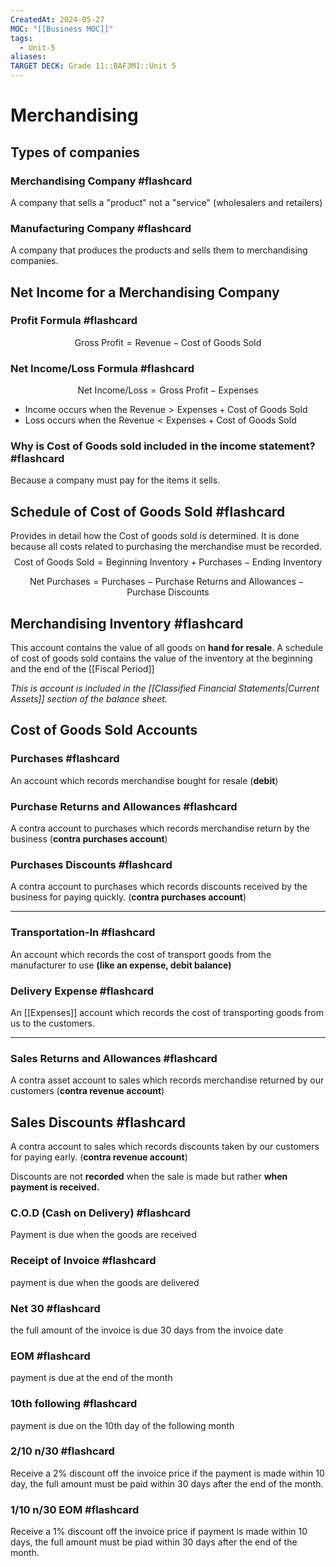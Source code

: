 ```yaml
---
CreatedAt: 2024-05-27
MOC: "[[Business MOC]]"
tags:
  - Unit-5
aliases: 
TARGET DECK: Grade 11::BAF3M1::Unit 5
---
```


# Merchandising 
## Types of companies

### Merchandising Company #flashcard 
A company that sells a "product" not a "service" (wholesalers and retailers)
<!--ID: 1716814411463-->


### Manufacturing Company #flashcard 
A company that produces the products and sells them to merchandising companies.
<!--ID: 1716814411475-->


## Net Income for a Merchandising Company

### Profit Formula #flashcard 
$$\text{Gross Profit} = \text{Revenue} - \text{Cost of Goods Sold}$$
<!--ID: 1717108747972-->


### Net Income/Loss Formula #flashcard 
$$\text{Net Income/Loss} = \text{Gross Profit} - \text{Expenses}$$
- Income occurs when the $\text{Revenue} > \text{Expenses} + \text{Cost of Goods Sold}$
- Loss occurs when the $\text{Revenue} < \text{Expenses} + \text{Cost of Goods Sold}$
<!--ID: 1716814411486-->


### Why is Cost of Goods sold included in the income statement? #flashcard 
Because a company must pay for the items it sells.
<!--ID: 1716814411496-->





## Schedule of Cost of Goods Sold #flashcard 
Provides in detail how the Cost of goods sold is determined.  It is done because all costs related to purchasing the merchandise must be recorded.
$$\text{Cost of Goods Sold} = \text{Beginning Inventory} + \text{Purchases} - \text{Ending Inventory}$$
<!--ID: 1716814411507-->



$$\text{Net Purchases} = \text{Purchases} - \text{Purchase Returns and Allowances} - \text{Purchase Discounts}$$


## Merchandising Inventory #flashcard 
This account contains the value of all goods on **hand for resale**. A schedule of cost of goods sold contains the value of the inventory at the beginning and the end of the [[Fiscal Period]]
<!--ID: 1716814411517-->


*This is account is included in the [[Classified Financial Statements|Current Assets]] section of the balance sheet.*


## Cost of Goods Sold Accounts

### Purchases #flashcard 
An account which records merchandise bought for resale (**debit**)
<!--ID: 1716814411528-->


### Purchase Returns and Allowances #flashcard
A contra account to purchases which records merchandise return by the business (**contra purchases account**)
<!--ID: 1716814411538-->


### Purchases Discounts #flashcard 
A contra account to purchases which records discounts received by the business for paying quickly. (**contra purchases account**)
<!--ID: 1717108856678-->


***

### Transportation-In #flashcard 
An account which records the cost of transport goods from the manufacturer to use **(like an expense, debit balance)**
<!--ID: 1716814411548-->


### Delivery Expense #flashcard 
An [[Expenses]] account which records the cost of transporting goods from us to the customers.
<!--ID: 1717108856685-->


***

### Sales Returns and Allowances #flashcard 
A contra asset account to sales which records merchandise returned by our customers (**contra revenue account**)
<!--ID: 1716814411559-->


## Sales Discounts #flashcard 
A contra account to sales which records discounts taken by our customers for paying early. (**contra revenue account**)
<!--ID: 1716814411569-->


Discounts are not **recorded** when the sale is made but rather **when payment is received.**

### C.O.D (Cash on Delivery) #flashcard 
Payment is due when the goods are received
<!--ID: 1716814411580-->


### Receipt of Invoice #flashcard 
payment is due when the goods are delivered
<!--ID: 1716814411590-->


### Net 30 #flashcard 
the full amount of the invoice is due 30 days from the invoice date
<!--ID: 1716814411600-->


### EOM #flashcard 
payment is due at the end of the month
<!--ID: 1716814411611-->


### 10th following #flashcard 
payment is due on the 10th day of the following month
<!--ID: 1716814411621-->


### 2/10 n/30 #flashcard 
Receive a 2% discount off the invoice price if the payment is made within 10 day, the full amount must be paid within 30 days after the end of the month.
<!--ID: 1716814411633-->



### 1/10 n/30 EOM #flashcard 
Receive a 1% discount off the invoice price if payment is made within 10 days, the full amount must be piad within 30 days after the end of the month.
<!--ID: 1716814411645-->
